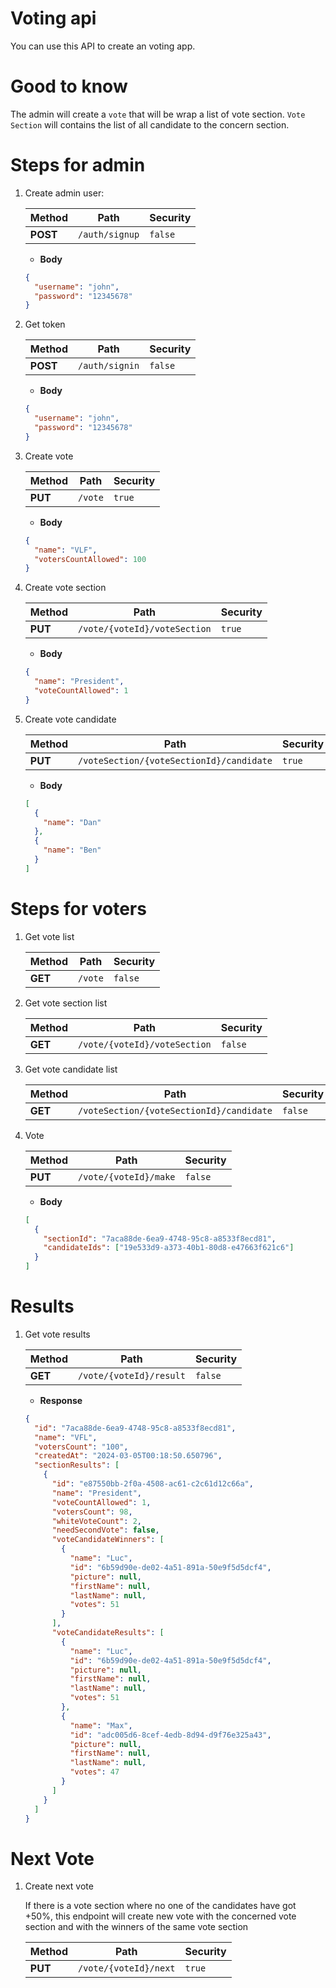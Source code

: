 # Voting api

You can use this API to create an voting app.

# Good to know

The admin will create a `vote` that will be wrap a list of vote section.
`Vote Section` will contains the list of all candidate to the concern section.

# Steps for admin

1. Create admin user:

   | **Method** | **Path**       | **Security** |
   | ---------- | -------------- | ------------ |
   | **POST**   | `/auth/signup` | `false`      |

   - **Body**

   ```json
   {
     "username": "john",
     "password": "12345678"
   }
   ```

2. Get token

   | **Method** | **Path**       | **Security** |
   | ---------- | -------------- | ------------ |
   | **POST**   | `/auth/signin` | `false`      |

   - **Body**

   ```json
   {
     "username": "john",
     "password": "12345678"
   }
   ```

3. Create vote

   | **Method** | **Path** | **Security** |
   | ---------- | -------- | ------------ |
   | **PUT**    | `/vote`  | `true`       |

   - **Body**

   ```json
   {
     "name": "VLF",
     "votersCountAllowed": 100
   }
   ```

4. Create vote section

   | **Method** | **Path**                     | **Security** |
   | ---------- | ---------------------------- | ------------ |
   | **PUT**    | `/vote/{voteId}/voteSection` | `true`       |

   - **Body**

   ```json
   {
     "name": "President",
     "voteCountAllowed": 1
   }
   ```

5. Create vote candidate

   | **Method** | **Path**                                 | **Security** |
   | ---------- | ---------------------------------------- | ------------ |
   | **PUT**    | `/voteSection/{voteSectionId}/candidate` | `true`       |

   - **Body**

   ```json
   [
     {
       "name": "Dan"
     },
     {
       "name": "Ben"
     }
   ]
   ```

# Steps for voters

1. Get vote list

   | **Method** | **Path** | **Security** |
   | ---------- | -------- | ------------ |
   | **GET**    | `/vote`  | `false`      |

2. Get vote section list

   | **Method** | **Path**                     | **Security** |
   | ---------- | ---------------------------- | ------------ |
   | **GET**    | `/vote/{voteId}/voteSection` | `false`      |

3. Get vote candidate list

   | **Method** | **Path**                                 | **Security** |
   | ---------- | ---------------------------------------- | ------------ |
   | **GET**    | `/voteSection/{voteSectionId}/candidate` | `false`      |

4. Vote

   | **Method** | **Path**              | **Security** |
   | ---------- | --------------------- | ------------ |
   | **PUT**    | `/vote/{voteId}/make` | `false`      |

   - **Body**

   ```json
   [
     {
       "sectionId": "7aca88de-6ea9-4748-95c8-a8533f8ecd81",
       "candidateIds": ["19e533d9-a373-40b1-80d8-e47663f621c6"]
     }
   ]
   ```

# Results

1. Get vote results

   | **Method** | **Path**                | **Security** |
   | ---------- | ----------------------- | ------------ |
   | **GET**    | `/vote/{voteId}/result` | `false`      |

   - **Response**

   ```json
   {
     "id": "7aca88de-6ea9-4748-95c8-a8533f8ecd81",
     "name": "VFL",
     "votersCount": "100",
     "createdAt": "2024-03-05T00:18:50.650796",
     "sectionResults": [
       {
         "id": "e87550bb-2f0a-4508-ac61-c2c61d12c66a",
         "name": "President",
         "voteCountAllowed": 1,
         "votersCount": 98,
         "whiteVoteCount": 2,
         "needSecondVote": false,
         "voteCandidateWinners": [
           {
             "name": "Luc",
             "id": "6b59d90e-de02-4a51-891a-50e9f5d5dcf4",
             "picture": null,
             "firstName": null,
             "lastName": null,
             "votes": 51
           }
         ],
         "voteCandidateResults": [
           {
             "name": "Luc",
             "id": "6b59d90e-de02-4a51-891a-50e9f5d5dcf4",
             "picture": null,
             "firstName": null,
             "lastName": null,
             "votes": 51
           },
           {
             "name": "Max",
             "id": "adc005d6-8cef-4edb-8d94-d9f76e325a43",
             "picture": null,
             "firstName": null,
             "lastName": null,
             "votes": 47
           }
         ]
       }
     ]
   }
   ```

# Next Vote

1. Create next vote

    If there is a vote section where no one of the candidates have got +50%, this endpoint will create new vote with the concerned vote section and with the winners of the same vote section

    | **Method** | **Path**              | **Security** |
    | ---------- | --------------------- | ------------ |
    | **PUT**    | `/vote/{voteId}/next` | `true`       |
